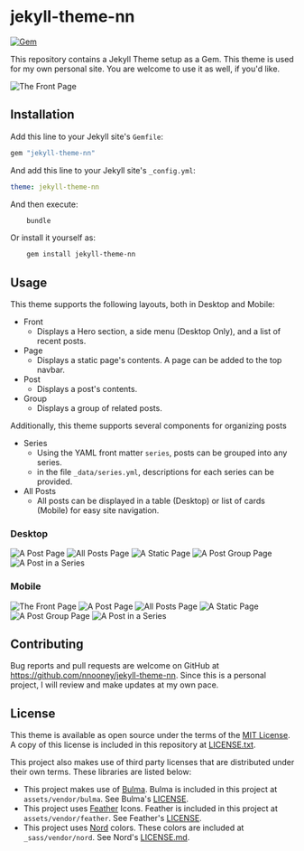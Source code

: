 # jekyll-theme-nn

[![Gem](https://img.shields.io/gem/v/jekyll-theme-nn.svg)](https://rubygems.org/gems/jekyll-theme-nn)

This repository contains a Jekyll Theme setup as a Gem. This theme
is used for my own personal site. You are welcome to use it as
well, if you'd like.

![The Front Page](docs/front-desktop-sm.png?raw=true "Front Page Desktop")

## Installation

Add this line to your Jekyll site's `Gemfile`:

```ruby
gem "jekyll-theme-nn"
```

And add this line to your Jekyll site's `_config.yml`:

```yaml
theme: jekyll-theme-nn
```

And then execute:

```sh
    bundle
```

Or install it yourself as:

```sh
    gem install jekyll-theme-nn
```

## Usage

This theme supports the following layouts, both in Desktop and Mobile:

- Front
  - Displays a Hero section, a side menu (Desktop Only), and a list of recent
    posts.
- Page
  - Displays a static page's contents. A page can be added to the top navbar.
- Post
  - Displays a post's contents.
- Group
  - Displays a group of related posts.

Additionally, this theme supports several components for organizing posts

- Series
  - Using the YAML front matter `series`, posts can be grouped into any series.
  - in the file `_data/series.yml`, descriptions for each series can be
    provided.
- All Posts
  - All posts can be displayed in a table (Desktop) or list of cards (Mobile)
    for easy site navigation.

### Desktop

![A Post Page](docs/post-desktop-sm.png?raw=true "Post Desktop")
![All Posts Page](docs/all-posts-desktop-sm.png?raw=true "All Posts Desktop")
![A Static Page](docs/page-desktop-sm.png?raw=true "Page Desktop")
![A Post Group Page](docs/group-desktop-sm.png?raw=true "Post Group Desktop")
![A Post in a Series](docs/series-desktop-sm.png?raw=true "Series Desktop")

### Mobile

![The Front Page](docs/front-mobile-sm.png?raw=true "Front Page Mobile")
![A Post Page](docs/post-mobile-sm.png?raw=true "Post Mobile")
![All Posts Page](docs/all-posts-mobile-sm.png?raw=true "All Posts Mobile")
![A Static Page](docs/page-mobile-sm.png?raw=true "Page Mobile")
![A Post Group Page](docs/group-mobile-sm.png?raw=true "Post Group Mobile")
![A Post in a Series](docs/series-mobile-sm.png?raw=true "Series Mobile")

## Contributing

Bug reports and pull requests are welcome on GitHub at
https://github.com/nnooney/jekyll-theme-nn. Since this is a personal project, I
will review and make updates at my own pace.

## License

This theme is available as open source under the terms of the
[MIT License](https://opensource.org/licenses/MIT). A copy of this license is
included in this repository at [LICENSE.txt](LICENSE.txt).

This project also makes use of third party licenses that are distributed under
their own terms. These libraries are listed below:

- This project makes use of [Bulma](https://bulma.io). Bulma is included in this
  project at `assets/vendor/bulma`. See Bulma's
  [LICENSE](assets/vendor/bulma/LICENSE).
- This project uses [Feather](https://feathericons.com/) Icons. Feather is
  included in this project at `assets/vendor/feather`. See Feather's
  [LICENSE](assets/vendor/feather/LICENSE).
- This project uses [Nord](https://arcticicestudio.github.io/nord/) colors.
  These colors are included at `_sass/vendor/nord`. See Nord's
  [LICENSE.md](_sass/vendor/nord/LICENSE.md).
